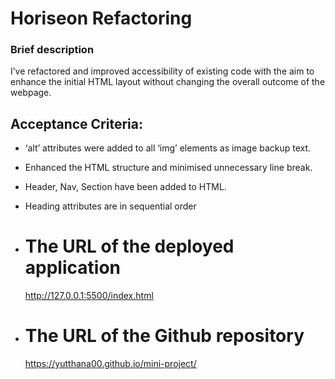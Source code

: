 # Horiseon Refactoring

###  Brief description 

I’ve refactored and improved accessibility of existing code with the aim to enhance the initial HTML layout without changing the overall outcome of the webpage.

## Acceptance Criteria:

-	‘alt’ attributes were added to all ‘img’ elements as image backup text.
-	Enhanced the HTML structure and minimised unnecessary line break.
-	Header, Nav, Section have been added to HTML.
-	Heading attributes are in sequential order



-	# The URL of the deployed application
    http://127.0.0.1:5500/index.html
-	# The URL of the Github repository
    https://yutthana00.github.io/mini-project/